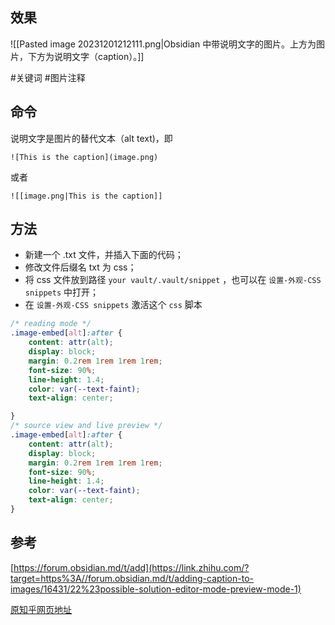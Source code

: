 ## 效果
![[Pasted image 20231201212111.png|Obsidian 中带说明文字的图片。上方为图片，下方为说明文字（caption）。]]


#关键词 #图片注释
## 命令
说明文字是图片的替代文本（alt text)，即

```text
![This is the caption](image.png)
```

或者

```text
![[image.png|This is the caption]]
```


## 方法

- 新建一个 .txt 文件，并插入下面的代码；
- 修改文件后缀名 txt 为 css；
- 将 css 文件放到路径 `your vault/.vault/snippet` ，也可以在 `设置-外观-CSS snippets` 中打开；
- 在 `设置-外观-CSS snippets` 激活这个 `css` 脚本

  

```css
/* reading mode */
.image-embed[alt]:after {
    content: attr(alt);
    display: block;
    margin: 0.2rem 1rem 1rem 1rem;
    font-size: 90%;
    line-height: 1.4;
    color: var(--text-faint);
    text-align: center;

}
/* source view and live preview */
.image-embed[alt]:after {
    content: attr(alt);
    display: block;
    margin: 0.2rem 1rem 1rem 1rem;
    font-size: 90%;
    line-height: 1.4;
    color: var(--text-faint);
    text-align: center;
}
```


## 参考

[https://forum.obsidian.md/t/add](https://link.zhihu.com/?target=https%3A//forum.obsidian.md/t/adding-caption-to-images/16431/22%23possible-solution-editor-mode-preview-mode-1)

[原知乎网页地址](https://zhuanlan.zhihu.com/p/662633596)